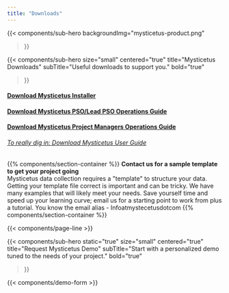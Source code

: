 ```yaml
---
title: "Downloads"
---
```


{{< components/sub-hero
	backgroundImg="mysticetus-product.png"
>}}

{{< components/sub-hero
	size="small"
	centered="true"
	title="Mysticetus Downloads"
	subTitle="Useful downloads to support you."
	bold="true"
>}}

#### [Download Mysticetus Installer](https://github.com/Entiat/mysticetusrelease/releases)

#### [Download Mysticetus PSO/Lead PSO Operations Guide](https://github.com/Entiat/mysticetusdownload/raw/master/Mysticetus%20PSO%20and%20Lead%20PSO%20QA%20QC%20Guide.pdf)

#### [Download Mysticetus Project Managers Operations Guide](https://github.com/Entiat/mysticetusdownload/raw/master/Mysticetus%20Project%20Manager%20QA%20QC%20Guide.pdf)

###### [To really dig in: Download Mysticetus User Guide](https://github.com/Entiat/mysticetusdownload/raw/master/Mysticetus%20System%20Users%20Guide%20V2.pdf)

{{% components/section-container %}}
**Contact us for a sample template to get your project going**  
Mysticetus data collection requires a "template" to structure your data. Getting your template file correct is important and can be tricky. We have many examples that will likely meet your needs. Save yourself time and speed up your learning curve; email us for a starting point to work from plus a tutorial. You know the email alias - Infoatmystecetusdotcom 
{{% components/section-container %}}

{{< components/page-line >}}

{{< components/sub-hero
	static="true"
	size="small"
	centered="true"
	title="Request Mysticetus Demo"
	subTitle="Start with a personalized demo tuned to the needs of your project."
	bold="true"
>}}

{{< components/demo-form >}}
